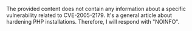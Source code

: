 The provided content does not contain any information about a specific vulnerability related to CVE-2005-2179. It's a general article about hardening PHP installations. Therefore, I will respond with "NOINFO".
